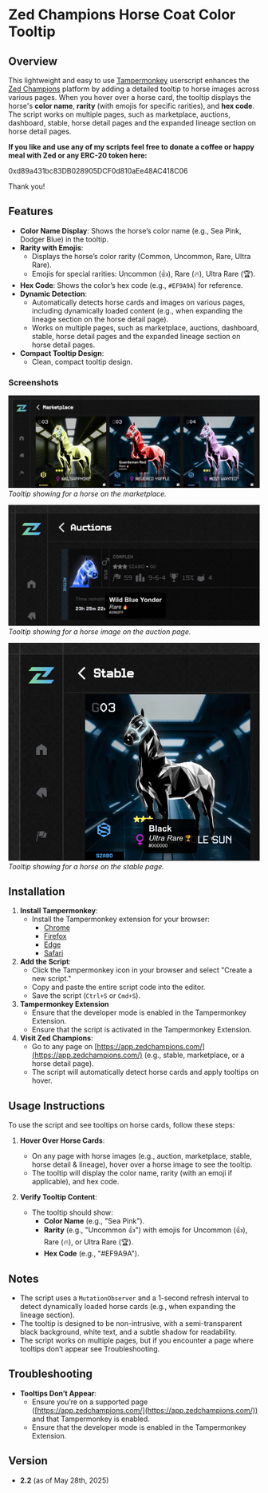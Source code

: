 # Zed Champions Horse Coat Color Tooltip

## Overview
This lightweight and easy to use [Tampermonkey](https://www.tampermonkey.net/) userscript enhances the [Zed Champions](https://app.zedchampions.com/) platform by adding a detailed tooltip to horse images across various pages. When you hover over a horse card, the tooltip displays the horse's **color name**, **rarity** (with emojis for specific rarities), and **hex code**. The script works on multiple pages, such as marketplace, auctions, dashboard, stable, horse detail pages and the expanded lineage section on horse detail pages.

**If you like and use any of my scripts feel free to donate a coffee or happy meal with Zed or any ERC-20 token here:**

0xd89a431bc83DB028905DCF0d810aEe48AC418C06

Thank you!

## Features
- **Color Name Display**: Shows the horse’s color name (e.g., Sea Pink, Dodger Blue) in the tooltip.
- **Rarity with Emojis**:
  - Displays the horse’s color rarity (Common, Uncommon, Rare, Ultra Rare).
  - Emojis for special rarities: Uncommon (👍), Rare (🔥), Ultra Rare (🏆).
- **Hex Code**: Shows the color’s hex code (e.g., `#EF9A9A`) for reference.
- **Dynamic Detection**:
  - Automatically detects horse cards and images on various pages, including dynamically loaded content (e.g., when expanding the lineage section on the horse detail page).
  - Works on multiple pages, such as marketplace, auctions, dashboard, stable, horse detail pages and the expanded lineage section on horse detail pages.
- **Compact Tooltip Design**:
  - Clean, compact tooltip design.

### Screenshots
![Tooltip Preview 1](https://raw.githubusercontent.com/itsryya/zed-champions-coat-color-tooltip/main/color-tooltip-preview-1.png)  
*Tooltip showing for a horse on the marketplace.*

![Tooltip Preview 2](https://raw.githubusercontent.com/itsryya/zed-champions-coat-color-tooltip/main/color-tooltip-preview-2.png)  
*Tooltip showing for a horse image on the auction page.*

![Tooltip Preview 3](https://raw.githubusercontent.com/itsryya/zed-champions-coat-color-tooltip/main/color-tooltip-preview-3.png)  
*Tooltip showing for a horse on the stable page.*

## Installation
1. **Install Tampermonkey**:
   - Install the Tampermonkey extension for your browser:
     - [Chrome](https://chrome.google.com/webstore/detail/tampermonkey/dhdgffkkebhmkfjojejmpbldmpobfkfo)
     - [Firefox](https://addons.mozilla.org/en-US/firefox/addon/tampermonkey/)
     - [Edge](https://microsoftedge.microsoft.com/addons/detail/tampermonkey/iikmkjmpaadaobahmlepeloendndfphd)
     - [Safari](https://apps.apple.com/us/app/tampermonkey/id1482490089)
2. **Add the Script**:
   - Click the Tampermonkey icon in your browser and select "Create a new script."
   - Copy and paste the entire script code into the editor.
   - Save the script (`Ctrl+S` or `Cmd+S`).
3. **Tampermonkey Extension**
   - Ensure that the developer mode is enabled in the Tampermonkey Extension.
   - Ensure that the script is activated in the Tampermonkey Extension.
4. **Visit Zed Champions**:
   - Go to any page on [https://app.zedchampions.com/](https://app.zedchampions.com/) (e.g., stable, marketplace, or a horse detail page).
   - The script will automatically detect horse cards and apply tooltips on hover.

## Usage Instructions
To use the script and see tooltips on horse cards, follow these steps:

1. **Hover Over Horse Cards**:
   - On any page with horse images (e.g., auction, marketplace, stable, horse detail & lineage), hover over a horse image to see the tooltip.
   - The tooltip will display the color name, rarity (with an emoji if applicable), and hex code.

2. **Verify Tooltip Content**:
   - The tooltip should show:
     - **Color Name** (e.g., "Sea Pink").
     - **Rarity** (e.g., "Uncommon 👍") with emojis for Uncommon (👍), Rare (🔥), or Ultra Rare (🏆).
     - **Hex Code** (e.g., "#EF9A9A").

## Notes
- The script uses a `MutationObserver` and a 1-second refresh interval to detect dynamically loaded horse cards (e.g., when expanding the lineage section).
- The tooltip is designed to be non-intrusive, with a semi-transparent black background, white text, and a subtle shadow for readability.
- The script works on multiple pages, but if you encounter a page where tooltips don’t appear see Troubleshooting.

## Troubleshooting
- **Tooltips Don’t Appear**:
  - Ensure you’re on a supported page ([https://app.zedchampions.com/](https://app.zedchampions.com/)) and that Tampermonkey is enabled.
  - Ensure that the developer mode is enabled in the Tampermonkey Extension.

## Version
- **2.2** (as of May 28th, 2025)
